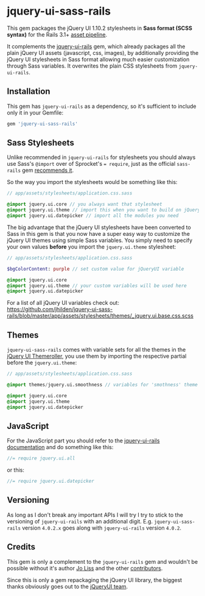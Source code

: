 # jquery-ui-sass-rails

This gem packages the jQuery UI 1.10.2 stylesheets in **Sass format (SCSS syntax)** for the Rails 3.1+ [asset
pipeline](http://guides.rubyonrails.org/asset_pipeline.html).

It complements the [jquery-ui-rails](https://github.com/joliss/jquery-ui-rails) gem, which already packages all the plain jQuery UI assets (javascript, css, images), by additionally providing the jQuery UI stylesheets in Sass format allowing much easier customization through Sass variables.  It overwrites the plain CSS stylesheets from `jquery-ui-rails`.


## Installation

This gem has `jquery-ui-rails` as a dependency, so it's sufficient to include only it in your Gemfile:

```ruby
gem 'jquery-ui-sass-rails'
```

## Sass Stylesheets

Unlike recommended in `jquery-ui-rails` for stylesheets you should always use Sass's `@import` over of Sprocket's `= require`, just as the official `sass-rails` gem [recommends it](https://github.com/rails/sass-rails#important-note).

So the way you import the stylesheets would be something like this:

```sass
// app/assets/stylesheets/application.css.sass

@import jquery.ui.core // you always want that stylesheet
@import jquery.ui.theme // import this when you want to build on jQuery UI's themeing
@import jquery.ui.datepicker // import all the modules you need
```

The big advantage that the jQuery UI stylesheets have been converted to Sass in this gem is that you now have a super easy way to customize the jQuery UI themes using simple Sass variables.  You simply need to specify your own values **before** you import the `jquery.ui.theme` stylesheet:

```sass
// app/assets/stylesheets/application.css.sass

$bgColorContent: purple // set custom value for jQueryUI variable

@import jquery.ui.core
@import jquery.ui.theme // your custom variables will be used here
@import jquery.ui.datepicker
```

For a list of all jQuery UI variables check out:  https://github.com/jhilden/jquery-ui-sass-rails/blob/master/app/assets/stylesheets/themes/_jquery.ui.base.css.scss


## Themes

`jquery-ui-sass-rails` comes with variable sets for all the themes in the [jQuery UI Themeroller](http://jqueryui.com/themeroller/), you use them by importing the respective partial before the `jquery.ui.theme`:

```sass
// app/assets/stylesheets/application.css.sass

@import themes/jquery.ui.smoothness // variables for 'smothness' theme

@import jquery.ui.core
@import jquery.ui.theme
@import jquery.ui.datepicker
```


## JavaScript

For the JavaScript part you should refer to the [jquery-ui-rails documentation](https://github.com/joliss/jquery-ui-rails) and do something like this:

```javascript
//= require jquery.ui.all
```

or this:

```javascript
//= require jquery.ui.datepicker
```

## Versioning

As long as I don't break any important APIs I will try I try to stick to the versioning of `jquery-ui-rails` with an additional digit.  E.g. `jquery-ui-sass-rails` version `4.0.2.x` goes along with `jquery-ui-rails` version `4.0.2`.


## Credits

This gem is only a complement to the `jquery-ui-rails` gem and wouldn't be possible without it's author [Jo Liss](https://github.com/joliss) and the other [contributors](https://github.com/joliss/jquery-ui-rails/contributors).

Since this is only a gem repackaging the jQuery UI library, the biggest thanks obviously goes out to the [jQueryUI team](http://jqueryui.com/about/).
